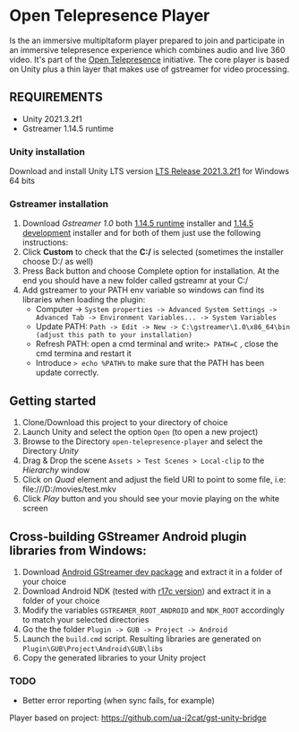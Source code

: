 # Open Telepresence Player

Is the an immersive multipltaform player prepared to join and participate in an immersive telepresence experience which combines audio and live 360 video. It's part of the [Open Telepresence](https://github.com/rkachach/open-telepresence) initiative. The core player is based on Unity plus a thin layer that makes use of gstreamer for video processing. 

## REQUIREMENTS
* Unity 2021.3.2f1
* Gstreamer 1.14.5 runtime

### Unity installation
Download and install Unity LTS version [LTS Release 2021.3.2f1][1] for Windows 64 bits

### Gstreamer installation
1. Download *Gstreamer 1.0* both [1.14.5 runtime][2] installer and [1.14.5 development][3] installer and for both of them just use the following instructions:
2. Click **Custom** to check that the **C:/** is selected (sometimes the installer choose D:/ as well)
3. Press Back button and choose Complete option for installation. At the end you should have a new folder called gstreamr at your C:/
4. Add gstreamer to your PATH env variable so windows can find its libraries when loading the plugin:
    - Computer -> `System properties -> Advanced System Settings -> Advanced Tab -> Environment Variables... -> System Variables`
    - Update PATH: `Path -> Edit -> New -> C:\gstreamer\1.0\x86_64\bin (adjust this path to your installation)`
    - Refresh PATH: open a cmd terminal and write: ​`> PATH=C` , close the cmd termina and restart it
    - Introduce `> echo %PATH%` to make sure that the PATH has been update correctly.

## Getting started
1. Clone/Download this project to your directory of choice
2. Launch Unity and select the option `Open` (to open a new project)
4. Browse to the Directory `open-telepresence-player` and select the Directory *Unity*
13. Drag & Drop the scene `Assets > Test Scenes > Local-clip​` to the *Hierarchy* window
14. Click on *Quad* element and adjust the field URI to point to some file, i.e: file:///D:/movies/test.mkv
15. Click *Play* button and you should see your movie playing on the white screen

## Cross-building GStreamer Android plugin libraries from Windows:
1. Download [Android GStreamer dev package][4] and extract it in a folder of your choice
2. Download Android NDK (tested with [r17c version][5]) and extract it in a folder of your choice
3. Modify the variables `GSTREAMER_ROOT_ANDROID` and `NDK_ROOT` accordingly to match your selected directories
4. Go the the folder `Plugin -> GUB -> Project -> Android`
5. Launch the `build.cmd` script. Resulting libraries are generated on `Plugin\GUB\Project\Android\GUB\libs`
6. Copy the generated libraries to your Unity project

### TODO

- Better error reporting (when sync fails, for example)


[1]: https://download.unity3d.com/download_unity/d6360bedb9a0/UnityDownloadAssistant-2021.3.2f1.exe
[2]: https://gstreamer.freedesktop.org/data/pkg/windows/1.14.5/gstreamer-1.0-x86_64-1.14.5.msi
[3]: https://gstreamer.freedesktop.org/data/pkg/windows/1.14.5/gstreamer-1.0-devel-x86_64-1.14.5.msi
[4]: https://gstreamer.freedesktop.org/data/pkg/android/1.14.4/
[5]: https://dl.google.com/android/repository/android-ndk-r17c-windows-x86_64.zip


Player based on project: https://github.com/ua-i2cat/gst-unity-bridge


